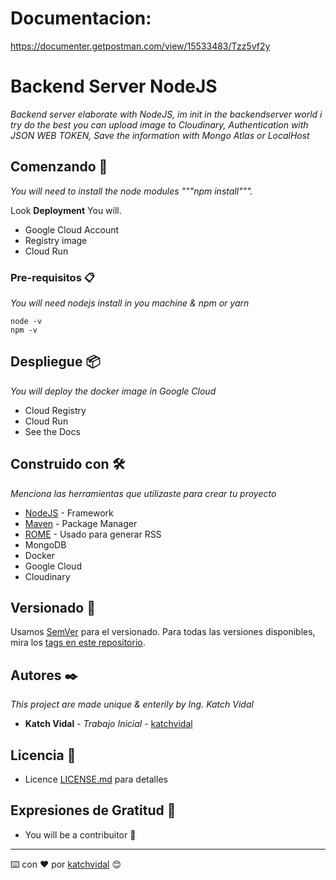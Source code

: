 # Documentacion:

https://documenter.getpostman.com/view/15533483/Tzz5vf2y

# Backend Server NodeJS

_Backend server elaborate with NodeJS, im init in the backendserver world i try do the best_
_you can upload image to Cloudinary, Authentication with JSON WEB TOKEN, Save the information with Mongo Atlas or LocalHost_

## Comenzando 🚀

_You will need to install the node modules """npm install"""._

Look **Deployment** You will.

- Google Cloud Account
- Registry image
- Cloud Run

### Pre-requisitos 📋

_You will need nodejs install in you machine & npm or yarn_

```
node -v
npm -v
```

## Despliegue 📦

_You will deploy the docker image in Google Cloud_

- Cloud Registry
- Cloud Run
- See the Docs

## Construido con 🛠️

_Menciona las herramientas que utilizaste para crear tu proyecto_

- [NodeJS](https://nodejs.org/es/) - Framework
- [Maven](https://www.npmjs.com/) - Package Manager
- [ROME](https://rometools.github.io/rome/) - Usado para generar RSS
- MongoDB
- Docker
- Google Cloud
- Cloudinary

## Versionado 📌

Usamos [SemVer](http://semver.org/) para el versionado. Para todas las versiones disponibles, mira los [tags en este repositorio](https://github.com/katchvidal/RestServer/releases/tag/V.3.0.0).

## Autores ✒️

_This project are made unique & enterily by Ing. Katch Vidal_

- **Katch Vidal** - _Trabajo Inicial_ - [katchvidal](https://github.com/katchvidal)

## Licencia 📄

- Licence [LICENSE.md](LICENSE.md) para detalles

## Expresiones de Gratitud 🎁

- You will be a contribuitor 📢

---

⌨️ con ❤️ por [katchvidal](https://github.com/katchvidal) 😊
